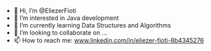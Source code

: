 - 👋 Hi, I’m @EliezerFioti
- 👀 I’m interested in Java development
- 🌱 I’m currently learning Data Structures and Algorithms
- 💞️ I’m looking to collaborate on ...
- 📫 How to reach me: www.linkedin.com/in/eliezer-fioti-8b4345276

<!---
EliezerFioti/EliezerFioti is a ✨ special ✨ repository because its `README.md` (this file) appears on your GitHub profile.
You can click the Preview link to take a look at your changes.
--->
